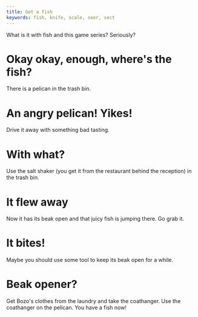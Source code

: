 ```yaml
---
title: Get a fish
keywords: fish, knife, scale, seer, sect
---
```


What is it with fish and this game series? Seriously?

# Okay okay, enough, where's the fish?
There is a pelican in the trash bin.

# An angry pelican! Yikes!
Drive it away with something bad tasting.

# With what?
Use the salt shaker (you get it from the restaurant behind the reception) in the trash bin.

# It flew away
Now it has its beak open and that juicy fish is jumping there. Go grab it.

# It bites!
Maybe you should use some tool to keep its beak open for a while.

# Beak opener?
Get Bozo's clothes from the laundry and take the coathanger. Use the coathanger on the pelican. You have a fish now!
